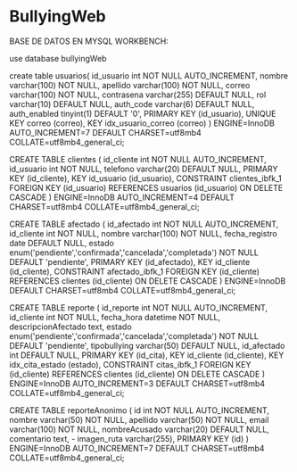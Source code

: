 # BullyingWeb
 
BASE DE DATOS EN MYSQL WORKBENCH:

 use database bullyingWeb


 create table usuarios(
  id_usuario int NOT NULL AUTO_INCREMENT,
  nombre varchar(100) NOT NULL,
  apellido varchar(100) NOT NULL,
  correo varchar(100) NOT NULL,
  contrasena varchar(255) DEFAULT NULL,
  rol varchar(10) DEFAULT NULL,
  auth_code varchar(6) DEFAULT NULL,
  auth_enabled tinyint(1) DEFAULT '0',
  PRIMARY KEY (id_usuario),
  UNIQUE KEY correo (correo),
  KEY idx_usuario_correo (correo)
) ENGINE=InnoDB AUTO_INCREMENT=7 DEFAULT CHARSET=utf8mb4 COLLATE=utf8mb4_general_ci;


CREATE TABLE clientes (
  id_cliente int NOT NULL AUTO_INCREMENT,
  id_usuario int NOT NULL,
  telefono varchar(20) DEFAULT NULL,
  PRIMARY KEY (id_cliente),
  KEY id_usuario (id_usuario),
  CONSTRAINT clientes_ibfk_1 FOREIGN KEY (id_usuario) REFERENCES usuarios (id_usuario) ON DELETE CASCADE
) ENGINE=InnoDB AUTO_INCREMENT=4 DEFAULT CHARSET=utf8mb4 COLLATE=utf8mb4_general_ci;


CREATE TABLE afectado (
  id_afectado int NOT NULL AUTO_INCREMENT,
  id_cliente int NOT NULL,
  nombre varchar(100) NOT NULL,
  fecha_registro date DEFAULT NULL,
  estado enum('pendiente','confirmada','cancelada','completada') NOT NULL DEFAULT 'pendiente',
  PRIMARY KEY (id_afectado),
  KEY id_cliente (id_cliente),
  CONSTRAINT afectado_ibfk_1 FOREIGN KEY (id_cliente) REFERENCES clientes (id_cliente) ON DELETE CASCADE
) ENGINE=InnoDB DEFAULT CHARSET=utf8mb4 COLLATE=utf8mb4_general_ci;




CREATE TABLE reporte (
  id_reporte int NOT NULL AUTO_INCREMENT,
  id_cliente int NOT NULL,
  fecha_hora datetime NOT NULL,
  descripcionAfectado text,
  estado enum('pendiente','confirmada','cancelada','completada') NOT NULL DEFAULT 'pendiente',
  tipobullying varchar(50) DEFAULT NULL,
  id_afectado int DEFAULT NULL,
  PRIMARY KEY (id_cita),
  KEY id_cliente (id_cliente),
  KEY idx_cita_estado (estado),
  CONSTRAINT citas_ibfk_1 FOREIGN KEY (id_cliente) REFERENCES clientes (id_cliente) ON DELETE CASCADE
) ENGINE=InnoDB AUTO_INCREMENT=3 DEFAULT CHARSET=utf8mb4 COLLATE=utf8mb4_general_ci;


CREATE TABLE reporteAnonimo (
  id int NOT NULL AUTO_INCREMENT,
  nombre varchar(50) NOT NULL, 
  apellido varchar(50) NOT NULL,
  email varchar(100) NOT NULL, 
  nombreAcusado varchar(20) DEFAULT NULL, 
  comentario text, -
  imagen_ruta varchar(255), 
  PRIMARY KEY (id) 
) ENGINE=InnoDB AUTO_INCREMENT=7 DEFAULT CHARSET=utf8mb4 COLLATE=utf8mb4_general_ci;


